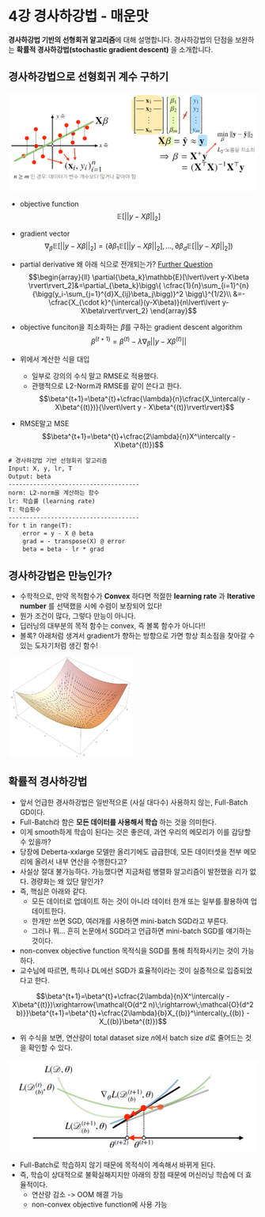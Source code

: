 # 4강 경사하강법 - 매운맛
**경사하강법 기반의 선형회귀 알고리즘**에 대해 설명합니다.
경사하강법의 단점을 보완하는 **확률적 경사하강법(stochastic gradient descent)** 을 소개합니다.

## 경사하강법으로 선형회귀 계수 구하기
![img](../../../assets/img/u-stage/gd_spicy1.PNG)

- objective function
$$\mathbb{E}[\lvert\lvert y-X\beta \rvert\rvert_2]$$
- gradient vector
$$\nabla_\beta\mathbb{E}[\lvert\lvert y-X\beta \rvert\rvert_2]=(\partial{\beta_1}\mathbb{E}[\lvert\lvert y-X\beta \rvert\rvert_2],\dots,\partial{\beta_d}\mathbb{E}[\lvert\lvert y-X\beta \rvert\rvert_2])$$
- partial derivative
    왜 아래 식으로 전개되는가? [Further Question](https://github.com/jinmang2/BoostCamp_AI_Tech_2/tree/beauty/u-stage/ai_math/ch04_gd_spicy/further_question.md)
$$\begin{array}{ll}
\partial{\beta_k}\mathbb{E}[\lvert\lvert y-X\beta \rvert\rvert_2]&=\partial_{\beta_k}\bigg\{ \cfrac{1}{n}\sum_{i=1}^{n}{\bigg(y_i-\sum_{j=1}^{d}X_{ij}\beta_j\bigg)}^2 \bigg\}^{1/2}\\
&=-\cfrac{X_{\cdot k}^{\intercal}(y-X\beta)}{n\lvert\lvert y-X\beta\rvert\rvert_2}
\end{array}$$
- objective funciton을 최소화하는 $\beta$를 구하는 gradient descent algorithm
$$\beta^{(t+1)}=\beta^{(t)}-\lambda\nabla_\beta\lvert\lvert y - X\beta^{(t)}\rvert\rvert$$

- 위에서 계산한 식을 대입
    - 일부로 강의의 수식 말고 RMSE로 적용했다.
    - 관행적으로 L2-Norm과 RMSE를 같이 쓴다고 한다.
$$\beta^{t+1}=\beta^{t}+\cfrac{\lambda}{n}\cfrac{X_\intercal(y - X\beta^{(t)})}{\lvert\lvert y - X\beta^{(t)}\rvert\rvert}$$

- RMSE말고 MSE
$$\beta^{t+1}=\beta^{t}+\cfrac{2\lambda}{n}X^\intercal(y - X\beta^{(t)})$$

```
# 경사하강법 기반 선형회귀 알고리즘
Input: X, y, lr, T
Output: beta
-------------------------------------
norm: L2-norm을 계산하는 함수
lr: 학습률 (learning rate)
T: 학습횟수
-------------------------------------
for t in range(T):
    error = y - X @ beta
    grad = - transpose(X) @ error
    beta = beta - lr * grad
```

## 경사하강법은 만능인가?
- 수학적으로, 만약 목적함수가 **Convex** 하다면 적절한 **learning rate** 과 **Iterative number** 를 선택했을 시에 수렴이 보장되어 있다!
- 뭔가 조건이 많다, 그렇다 만능이 아니다.
- 딥러닝의 대부분의 목적 함수는 convex, 즉 볼록 함수가 아니다!!
- 볼록? 아래처럼 생겨서 gradient가 향하는 방향으로 가면 항상 최소점을 찾아갈 수 있는 도자기처럼 생긴 함수!

<img src="../../../assets/img/u-stage/gd_spicy2.PNG" width="50%" height="50%">

## 확률적 경사하강법
- 앞서 언급한 경사하강법은 일반적으론 (사실 대다수) 사용하지 않는, Full-Batch GD이다.
- Full-Batch라 함은 **모든 데이터를 사용해서 학습** 하는 것을 의미한다.
- 이게 smooth하게 학습이 된다는 것은 좋은데, 과연 우리의 메모리가 이를 감당할 수 있을까?
- 당장에 Deberta-xxlarge 모델만 올리기에도 급급한데, 모든 데이터셋을 전부 메모리에 올려서 내부 연산을 수행한다고?
- 사실상 절대 불가능하다. 가능했다면 지금처럼 병렬화 알고리즘이 발전했을 리가 없다. 경량화는 왜 있단 말인가?
- 즉, 핵심은 아래와 같다.
    - 모든 데이터로 업데이트 하는 것이 아니라 데이터 한개 또는 일부를 활용하여 업데이트한다.
    - 한개만 쓰면 SGD, 여러개를 사용하면 mini-batch SGD라고 부른다.
    - 그러나 뭐... 흔히 논문에서 SGD라고 언급하면 mini-batch SGD를 얘기하는 것이다.
- non-convex objective function 목적식을 SGD를 통해 최적화시키는 것이 가능하다.
- 교수님에 따르면, 특히나 DL에선 SGD가 효율적이라는 것이 실증적으로 입증되었다고 한다.

$$\beta^{t+1}=\beta^{t}+\cfrac{2\lambda}{n}X^\intercal(y - X\beta^{(t)})\xrightarrow{\mathcal{O(d^2 n)\;\rightarrow\;\mathcal{O}(d^2 b)}}\beta^{t+1}=\beta^{t}+\cfrac{2\lambda}{b}X_{(b)}^\intercal(y_{(b)} - X_{(b)}\beta^{(t)})$$

- 위 수식을 보면, 연산량이 total dataset size $n$에서 batch size $d$로 줄어드는 것을 확인할 수 있다.

![img](../../../assets/img/u-stage/gd_spicy3.PNG)

- Full-Batch로 학습하지 않기 때문에 목적식이 계속해서 바뀌게 된다.
- 즉, 학습이 상대적으로 불확실해지지만 아래의 장점 때문에 머신러닝 학습에 더 효율적이다.
    - 연산량 감소 -> OOM 해결 가능
    - non-convex objective function에 사용 가능
